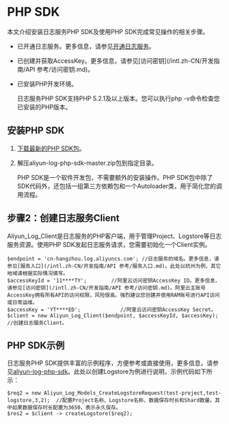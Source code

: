 # PHP SDK

本文介绍安装日志服务PHP SDK及使用PHP SDK完成常见操作的相关步骤。

-   已开通日志服务。更多信息，请参见[开通日志服务](https://www.alibabacloud.com/product/log-service?spm=a2c5t.10695662.1996646101.searchclickresult.536d31bdPTqffd)。
-   已创建并获取AccessKey。更多信息，请参见[访问密钥](/intl.zh-CN/开发指南/API 参考/访问密钥.md)。
-   已安装PHP开发环境。

    日志服务PHP SDK支持PHP 5.2.1及以上版本。您可以执行php -v命令检查您已安装的PHP版本。


## 安装PHP SDK

1.  [下载最新的PHP SDK包](https://github.com/aliyun/aliyun-log-php-sdk)。

2.  解压aliyun-log-php-sdk-master.zip包到指定目录。

    PHP SDK是一个软件开发包，不需要额外的安装操作。PHP SDK包中除了SDK代码外，还包括一组第三方依赖包和一个Autoloader类，用于简化您的调用流程。


## 步骤2：创建日志服务Client

Aliyun\_Log\_Client是日志服务的PHP客户端，用于管理Project、Logstore等日志服务资源。使用PHP SDK发起日志服务请求，您需要初始化一个Client实例。

```
$endpoint = 'cn-hangzhou.log.aliyuncs.com'; //日志服务的域名。更多信息，请参见[服务入口](/intl.zh-CN/开发指南/API 参考/服务入口.md)。此处以杭州为例，其它地域请根据实际情况填写。
$accessKeyId = '11****TY';        //阿里云访问密钥AccessKey ID。更多信息，请参见[访问密钥](/intl.zh-CN/开发指南/API 参考/访问密钥.md)。阿里云主账号AccessKey拥有所有API的访问权限，风险很高。强烈建议您创建并使用RAM账号进行API访问或日常运维。
$accessKey = 'YT****ED';             //阿里云访问密钥AccessKey Secret。
$client = new Aliyun_Log_Client($endpoint, $accessKeyId, $accessKey);  //创建日志服务Client。
```

## PHP SDK示例

日志服务PHP SDK提供丰富的示例程序，方便参考或直接使用，更多信息，请参见[aliyun-log-php-sdk](https://github.com/aliyun/aliyun-log-php-sdk)。此处以创建Logstore为例进行说明，示例代码如下所示：

```
$req2 = new Aliyun_Log_Models_CreateLogstoreRequest(test-project,test-logstore,3,2);  //配置Project名称、Logstore名称、数据保存时长和Shard数量。其中如果数据保存时长配置为3650，表示永久保存。
$res2 = $client -> createLogstore($req2);
```

